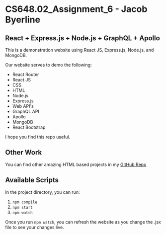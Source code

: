 # CS648.02_Assignment_6 - Jacob Byerline
## React + Express.js + Node.js + GraphQL + Apollo

This is a demonstration website using React JS, Express.js, Node.js, and MongoDB.

Our website serves to demo the following:
- React Router
- React JS
- CSS
- HTML
- Node.js
- Express.js
- Web API's
- GraphQL API
- Apollo
- MongoDB
- React Bootstrap

I hope you find this repo useful.

## Other Work

You can find other amazing HTML based projects in my [GitHub Repo](https://github.com/jbyerline)

## Available Scripts

In the project directory, you can run:

1. `npm compile`
2. `npm start`
3. `npm watch`

Once you run `npm watch`, you can refresh the website as you change the .jsx file to see your changes live. 
